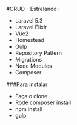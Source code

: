 #CRUD - Estrelando :

 - Laravel 5.3
 - Laravel Elixir
 - Vue2
 - Homestead
 - Gulp
 - Repository Pattern
 - Migrations
 - Node Modules
 - Composer


###Para instalar

 - Faça o clone
 - Rode composer install
 - npm install
 - gulp